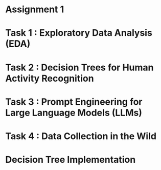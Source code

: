 # Assignment 1

# Task 1 : Exploratory Data Analysis (EDA)

# Task 2 : Decision Trees for Human Activity Recognition

# Task 3 : Prompt Engineering for Large Language Models (LLMs)

# Task 4 : Data Collection in the Wild

# Decision Tree Implementation